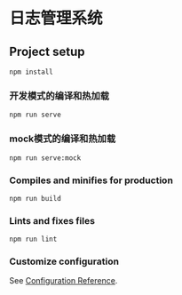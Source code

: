 # 日志管理系统

## Project setup
```
npm install
```

### 开发模式的编译和热加载
```
npm run serve
```

### mock模式的编译和热加载
```
npm run serve:mock
```

### Compiles and minifies for production
```
npm run build
```

### Lints and fixes files
```
npm run lint
```

### Customize configuration
See [Configuration Reference](https://cli.vuejs.org/config/).
